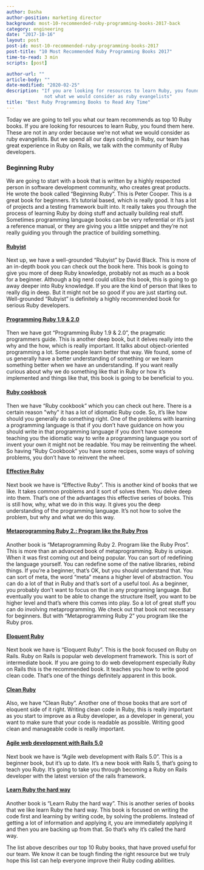 ```yaml
---
author: Dasha
author-position: marketing director
background: most-10-recommended-ruby-programming-books-2017-back
category: engineering
date: "2017-10-16"
layout: post
post-id: most-10-recommended-ruby-programming-books-2017
post-title: "10 Most Recommended Ruby Programming Books 2017"
time-to-read: 3 min
scripts: [post]

author-url: ""
article-body: ""
date-modified: "2020-02-25"
description: "If you are looking for resources to learn Ruby, you found them here. These are not in any order because we’re
              not what we would consider as ruby evangelists"
title: "Best Ruby Programming Books to Read Any Time"
---
```


Today we are going to tell you what our team recommends as top 10 Ruby books. If you are looking for resources to learn Ruby, you found them here. These are not in any order because we’re not what we would consider as ruby evangelists. But we spend all our days coding in Ruby, our team has great experience in Ruby on Rails, we talk with the community of Ruby developers.

### Beginning Ruby

We are going to start with a book that is written by a highly respected person in software development community, who creates great products. He wrote the book called “Beginning Ruby”. This is Peter Cooper. This is a great book for beginners. It’s tutorial based, which is really good. It has a lot of projects and a testing framework built into. It really takes you through the process of learning Ruby by doing stuff and actually building real stuff. Sometimes programming language books can be very referential or it’s just a reference manual, or they are giving you a little snippet and they’re not really guiding you through the practice of building something. 

#### [Rubyist](https://www.amazon.com/Well-Grounded-Rubyist-David-Black/dp/1617291692)

Next up, we have a well-grounded “Rubyist” by David Black. This is more of an in-depth book you can check out the book here. This book is going to give you more of deep Ruby knowledge, probably not as much as a book for a beginner.  Although a big nerd could utilize this book, this is going to go away deeper into Ruby knowledge. If you are the kind of person that likes to really dig in deep. But it might not be so good if you are just starting out. Well-grounded “Rubyist” is definitely a highly recommended book for serious Ruby developers.

#### [Programming Ruby 1.9 & 2.0](https://www.amazon.com/Programming-Ruby-1-9-2-0-Programmers/dp/1937785491)

Then we have got “Programming Ruby 1.9 & 2.0”, the pragmatic programmers guide. This is another deep book, but it delves really into the why and the how, which is really important. It talks about object-oriented programming a lot. Some people learn better that way. We found, some of us generally have a better understanding of something or we learn something better when we have an understanding. If you want really curious about why we do something like that in Ruby or how it’s implemented and things like that, this book is going to be beneficial to you.

#### [Ruby cookbook](http://index-of.es/Programming/Ruby/Ruby%20Cookbook.pdf)

Then we have “Ruby cookbook” which you can check out here. There is a certain reason "why" it has a lot of idiomatic Ruby code. So, it’s like how should you generally do something right. One of the problems with learning a programming language is that if you don’t have guidance on how you should write in that programming language if you don’t have someone teaching you the idiomatic way to write a programming language you sort of invent your own it might not be readable. You may be reinventing the wheel. So having “Ruby Cookbook” you have some recipes, some ways of solving problems, you don’t have to reinvent the wheel.

#### [Effective Ruby](https://www.amazon.com/Effective-Ruby-Specific-Software-Development/dp/0133846970)

Next book we have is “Effective Ruby”. This is another kind of books that we like. It takes common problems and it sort of solves them. You delve deep into them. That’s one of the advantages this effective series of books. This is still how, why, what we do in this way. It gives you the deep understanding of the programming language. It’s not how to solve the problem, but why and what we do this way. 

#### [Metaprogramming Ruby 2.: Program like the Ruby Pros](https://www.amazon.com/Metaprogramming-Ruby-Program-Like-Pros/dp/1934356476)

Another book is “Metaprogramming Ruby 2. Program like the Ruby Pros”. This is more than an advanced book of metaprogramming. Ruby is unique. When it was first coming out and being popular. You can sort of redefining the language yourself. You can redefine some of the native libraries, rebind things. If you’re a beginner, that’s OK, but you should understand that. You can sort of meta, the word “meta” means a higher level of abstraction. You can do a lot of that in Ruby and that’s sort of a useful tool. As a beginner, you probably don’t want to focus on that in any programing language. But eventually you want to be able to change the structure itself, you want to be higher level and that’s where this comes into play. So a lot of great stuff you can do involving metaprogramming. We check out that book not necessary for beginners. But with “Metaprogramming Ruby 2” you program like the Ruby pros. 

#### [Eloquent Ruby](https://www.amazon.com/Eloquent-Ruby-Addison-Wesley-Professional/dp/0321584104)

Next book we have is “Eloquent Ruby”. This is the book focused on Ruby on Rails. Ruby on Rails is popular web development framework. This is sort of intermediate book. If you are going to do web development especially Ruby on Rails this is the recommended book. It teaches you how to write good clean code. That’s one of the things definitely apparent in this book. 

#### [Clean Ruby](https://www.goodreads.com/book/show/14438307-clean-ruby)

Also, we have “Clean Ruby”. Another one of those books that are sort of eloquent side of it right. Writing clean code in Ruby, this is really important as you start to improve as a Ruby developer, as a developer in general, you want to make sure that your code is readable as possible. Writing good clean and manageable code is really important. 

#### [Agile web development with Rails 5.0](https://www.amazon.com/Agile-Web-Development-Rails-5/dp/1680501712)

Next book we have is “Agile web development with Rails 5.0”. This is a beginner book, but it’s up to date. It’s a new book with Rails 5, that’s going to teach you Ruby. It’s going to take you through becoming a Ruby on Rails developer with the latest version of the rails framework. 

#### [Learn Ruby the hard way](https://www.goodreads.com/book/show/13418158-learn-ruby-the-hard-way)

Another book is “Learn Ruby the hard way”. This is another series of books that we like learn Ruby the hard way. This book is focused on writing the code first and learning by writing code, by solving the problems. Instead of getting a lot of information and applying it, you are immediately applying it and then you are backing up from that. So that’s why it’s called the hard way.

The list above describes our top 10 Ruby books, that have proved useful for our team. We know it can be tough finding the right resource but we truly hope this list can help everyone improve their Ruby coding abilities. 
